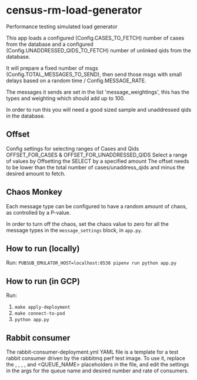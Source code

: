 # census-rm-load-generator
Performance testing simulated load generator

This app loads a configured (Config.CASES_TO_FETCH) number of cases from the database and a configured 
(Config.UNADDRESSED_QIDS_TO_FETCH) number of unlinked qids from the database.

It will prepare a fixed number of msgs (Config.TOTAL_MESSAGES_TO_SEND), then send those msgs with small delays based on
a random time / Config.MESSAGE_RATE.

The messages it sends are set in the list 'message_weightings', this has the types and weighting which should add up to 100.

In order to run this you will need a good sized sample and unaddressed qids in the database.



## Offset
Config settings for selecting ranges of Cases and Qids
 OFFSET_FOR_CASES & OFFSET_FOR_UNADDRESSED_QIDS  Select a range of values by Offsetting the SELECT by a specified amount
 The offset needs to be lower than the total number of cases/unaddress_qids and minus the desired amount to fetch.

## Chaos Monkey
Each message type can be configured to have a random amount of chaos, as controlled by a P-value.

In order to turn off the chaos, set the chaos value to zero for all the message types in the `message_settings` block, in `app.py`.


## How to run (locally)
Run: `PUBSUB_EMULATOR_HOST=localhost:8538 pipenv run python app.py`

## How to run (in GCP)
Run:

1. `make apply-deployment`
2. `make connect-to-pod`
3. `python app.py`

## Rabbit consumer

The rabbit-consumer-deployment.yml YAML file is a template for a test rabbit consumer driven by the rabbitmq perf test image.
To use it, replace the <NAME>, <USERNAME>, <PASSWORD>, <HOST>, <EXCHANGE> and <QUEUE_NAME> placeholders in the file, and edit the settings in the args for the queue name and desired number and rate of consumers.
